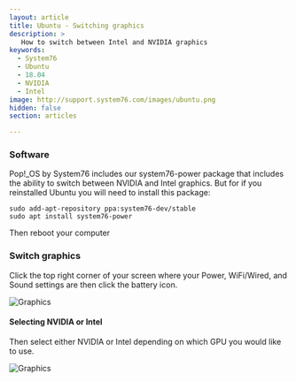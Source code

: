 ```yaml
---
layout: article
title: Ubuntu - Switching graphics
description: >
   How to switch between Intel and NVIDIA graphics
keywords:
  - System76
  - Ubuntu
  - 18.04
  - NVIDIA
  - Intel
image: http://support.system76.com/images/ubuntu.png
hidden: false
section: articles

---
```


### Software

Pop!_OS by System76 includes our system76-power package that includes the ability to switch between NVIDIA and Intel graphics. But for if you reinstalled Ubuntu you will need to install this package:

```
sudo add-apt-repository ppa:system76-dev/stable
sudo apt install system76-power
```

Then reboot your computer

### Switch graphics

Click the top right corner of your screen where your Power, WiFi/Wired, and Sound settings are then click the battery icon.

![Graphics](/images/graphics-switch-ubuntu/screenshot2.png)

#### Selecting NVIDIA or Intel

Then select either NVIDIA or Intel depending on which GPU you would like to use.

![Graphics](/images/graphics-switch-ubuntu/screenshot3.png)
